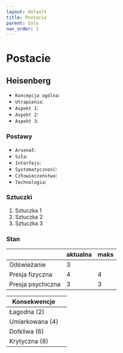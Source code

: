 ```yaml
---
layout: default
title: Postacie
parent: Solo
nav_order: 1
---
```


# Postacie

## Heisenberg

- `Koncepcja ogólna`:
- `Utrapienie`:
- `Aspekt 1`:
- `Aspekt 2`:
- `Aspekt 3`:
  
### Postawy

- `Arsenał`:
- `Siła`:
- `Interfejs`:
- `Systematyczność`:
- `Człowieczeństwo`:
- `Technologia`:

### Sztuczki

1. Sztuczka 1
2. Sztuczka 2
3. Sztuczka 3

### Stan

|                   | aktualna | maks |
| ----------------- | -------- | ---- |
| Odświeżanie       | 3        |      |
| Presja fizyczna   | 4        | 4    |
| Presja psychiczna | 3        | 3    |



| Konsekwencje    |     |
| --------------- | --- |
| Łagodna (2)     |     |
| Umiarkowana (4) |     |
| Dotkliwa (6)    |     |
| Krytyczna (8)   |     |

